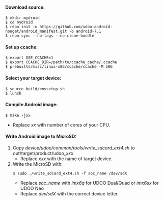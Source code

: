 #### __Download source:__

```
$ mkdir mydroid
$ cd mydroid
$ repo init -u https://github.com/udoo-android-nougat/android_manifest.git -b android-7.1
$ repo sync --no-tags --no-clone-bundle
```

#### __Set up ccache:__

```
$ export USE_CCACHE=1
$ export CCACHE_DIR=/path/to/ccache_cache/.ccache
$ prebuilts/misc/linux-x86/ccache/ccache -M 50G
```

#### __Select your target device:__

```
$ source build/envsetup.sh
$ lunch
```

#### __Compile Android image:__

```
$ make -jxx
```
+ Replace *xx* with number of cores of your CPU.

#### __Write Android image to MicroSD:__

1. Copy *device/udoo/common/tools/write_sdcard_ext4.sh* to out/target/product/udoo_*xxx*
   + Replace *xxx* with the name of target device.
2. Write the MicroSD with:
   ```
   $ sudo ./write_sdcard_ext4.sh -f soc_name /dev/sdX
   ```
   + Replace *soc_name* with *imx6q* for UDOO Dual/Quad or *imx6sx* for UDOO Neo
   + Replace *dev/sdX* with the correct device letter.
